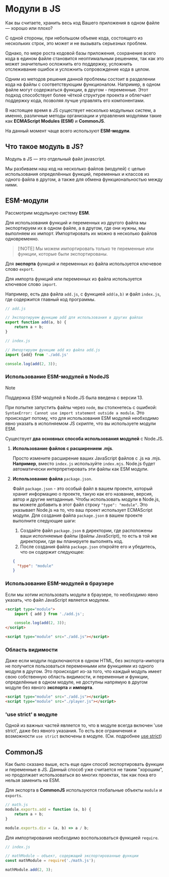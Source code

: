 # Модули в JS

Как вы считаете, хранить весь код Вашего приложения в одном файле — хорошо или плохо?

С одной стороны, при небольшом объеме кода, состоящего из нескольких строк, это может и не вызывать серьезных проблем. 

Однако, по мере роста кодовой базы приложения, сохранение всего кода в едином файле становится неоптимальным решением, так как это может значительно осложнить его поддержку, усложнить отслеживание ошибок и усложнить сопровождение кода в целом.

Одним из методов решения данной проблемы состоит в разделении кода на файлы с соответствующим функционалом. Например, в одном файле могут содержаться функции, в другом - переменные. Этот подход способствует более чёткой структуре проекта и облегчает поддержку кода, позволяя лучше управлять его компонентами.

В настоящее время в JS существует несколько модульных систем, а именно, различные методы организации и управления модулями такие как **ECMAScript Modules (ESM)** и **CommonJS**. 

На данный момент чаще всего используют **ESM-модули**.

## Что такое модуль в JS?

Модуль в JS — это отдельный файл javascript.

Мы разбиваем наш код на несколько файлов (модулей) с целью использования определённых функций, переменных и классов из одного файла в другом, а также для обмена функциональностью между ними.

## ESM-модули

Рассмотрим модульную систему **ESM**.

Для использования функций и переменных из другого файла мы экспортируем их в одном файле, а в другом, где они нужны, мы выполняем их импорт. Импортировать их можно в несколько файлов одновременно. 

> [!NOTE] Мы можем импортировать только те переменные или функции, которые были экспортированы.

Для **экспорта** функций и переменных из файла используется ключевое слово `export`.

Для импорта функций или переменных из файла используется ключевое слово `import`.

Например, есть два файла `add.js`, с функцией `add(a,b)` и файл `index.js`, где содержится главный код программы.

```js
// add.js

// Экспортируем функцию add для использования в других файлах
export function add(a, b) {
    return a + b;
}
```

```js
// index.js

// Импортируем функцию add из файла add.js
import {add} from './add.js'

console.log(add(2, 3));
```

### Использование ESM-модулей в NodeJS

> [!NOTE]
> Поддержка ESM-модулей в Node.JS была введена с версии 13.

При попытке запустить файлы через `node`, вы столкнетесь с ошибкой: `SyntaxError: Cannot use import statement outside a module`. Это происходит потому, что для использования ESM модулей необходимо явно указать в исполняемом JS скрипте, что вы используете модули ESM.

Существует **два основных способа использования модулей** с Node.JS.

1. **Использование файлов с расширением .mjs**.

    Просто измените расширение ваших JavaScript файлов с .js на .mjs. **Например**, вместо `index.js` используйте `index.mjs`. Node.js будет автоматически интерпретировать эти файлы как ESM модули.

2. **Использование файла** `package.json`.

    Файл `package.json` - это особый файл в вашем проекте, который хранит информацию о проекте, такую как его название, версия, автор и другие метаданные. Чтобы использовать модули в Node.js, вы можете добавить в этот файл строку `"type": "module"`. Это указывает Node.js на то, что ваш проект использует ECMAScript модули.
    Для создания файла `package.json` в вашем проекте выполните следующие шаги:
    1. Создайте файл `package.json` в директории, где расположены ваши исполняемые файлы (файлы JavaScript), то есть в той же директории, где вы планируете выполнять код.
    2. После создания файла `package.json` откройте его и убедитесь, что он содержит следующее:
    ```json
    {
      "type": "module"
    }
    ```
   
### Использование ESM-модулей в браузере

Если мы хотим использовать модули в браузере, то необходимо явно указать, что файл JavaScript является модулем.

```html
<script type="module">
    import { add } from './add.js';

    console.log(add(2, 3));
</script>
```
```html
<script type="module" src="./add.js"></script>
```

### Область видимости

Даже если модули подключаются в одном HTML, без экспорта-импорта не получится пользоваться переменными или функциями из одного модуля в другом. Это происходит из-за того, что каждый модуль имеет свою собственную область видимости, и переменные и функции, определённые в одном модуле, не доступны напрямую в другом модуле без явного **экспорта** и **импорта**.

```html
<script type="module" src="./add.js"></script>
<script type="module" src="./player.js"></script>
```

### 'use strict' в модуле

Одной из важных частей является то, что в модуле всегда включен 'use strict', даже без явного указания. То есть все ограничения и возможности `use strict` включены в модуле. (См. подробнее [use strict](71_use_strict.md))

## CommonJS

Как было сказано выше, есть еще один способ экспортировать функции и переменные в JS. Данный способ уже считается не таким "хорошим", но продолжает использоваться во многих проектах, так как пока его нельзя заменить на ESM.

Для экспорта в **CommonJS** используются глобальные объекты `module` и `exports`.

```js
// math.js
module.exports.add = function (a, b) {
    return a + b;
}

module.exports.div = (a, b) => a / b;
```

Для импортирования необходимо воспользоваться функцией `require`.

```js
// index.js

// mathModule — объект, содержащий экспортированные функции
const mathModule = require('./math.js');

mathModule.add(2, 3);
```